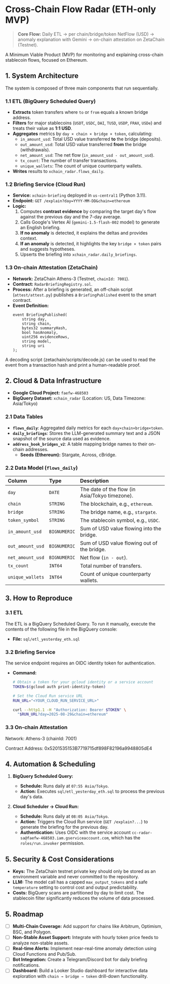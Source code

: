 # Cross-Chain Flow Radar (ETH-only MVP)

> **Core Flow:** Daily ETL → per chain/bridge/token NetFlow (USD) → anomaly explanation with Gemini → on-chain attestation on ZetaChain (Testnet).

A Minimum Viable Product (MVP) for monitoring and explaining cross-chain stablecoin flows, focused on Ethereum.


## 1. System Architecture

The system is composed of three main components that run sequentially.

### 1.1 ETL (BigQuery Scheduled Query)
- **Extracts** token transfers where `to` or `from` equals a known bridge address.
- **Filters** for major stablecoins (`USDT`, `USDC`, `DAI`, `TUSD`, `USDP`, `FRAX`, `USDe`) and treats their value as **1:1 USD**.
- **Aggregates** metrics by `day × chain × bridge × token`, calculating:
  - `in_amount_usd`: Total USD value transferred **to** the bridge (deposits).
  - `out_amount_usd`: Total USD value transferred **from** the bridge (withdrawals).
  - `net_amount_usd`: The net flow (`in_amount_usd - out_amount_usd`).
  - `tx_count`: The number of transfer transactions.
  - `unique_wallets`: The count of unique counterparty wallets.
- **Writes** results to `xchain_radar.flows_daily`.

### 1.2 Briefing Service (Cloud Run)
- **Service:** `xchain-briefing` deployed in `us-central1` (Python 3.11).
- **Endpoint:** `GET /explain?day=YYYY-MM-DD&chain=ethereum`
- **Logic:**
  1.  Computes **contrast evidence** by comparing the target day's flow against the previous day and the 7-day average.
  2.  Calls Google's Vertex AI (`gemini-1.5-flash-002` model) to generate an English briefing.
  3.  **If no anomaly** is detected, it explains the deltas and provides context.
  4.  **If an anomaly** is detected, it highlights the key `bridge × token` pairs and suggests hypotheses.
  5.  Upserts the briefing into `xchain_radar.daily_briefings`.

### 1.3 On-chain Attestation (ZetaChain)
- **Network:** ZetaChain Athens-3 (Testnet, `chainId: 7001`).
- **Contract:** `RadarBriefingRegistry.sol`.
- **Process:** After a briefing is generated, an off-chain script (`attest/attest.py`) publishes a `BriefingPublished` event to the smart contract.
- **Event Definition:**
  ```solidity
  event BriefingPublished(
      string day,
      string chain,
      bytes32 summaryHash,
      bool hasAnomaly,
      uint256 evidenceRows,
      string model,
      string uri
  );
A decoding script (zetachain/scripts/decode.js) can be used to read the event from a transaction hash and print a human-readable proof.


## 2. Cloud & Data Infrastructure

- **Google Cloud Project:** `faefw-468503`
- **BigQuery Dataset:** `xchain_radar` (Location: US, Data Timezone: Asia/Tokyo)

### 2.1 Data Tables
- **`flows_daily`**: Aggregated daily metrics for each `day×chain×bridge×token`.
- **`daily_briefings`**: Stores the LLM-generated summary text and a JSON snapshot of the source data used as evidence.
- **`address_book_bridges_v2`**: A table mapping bridge names to their on-chain addresses.
  - **Seeds (Ethereum):** Stargate, Across, cBridge.

### 2.2 Data Model (`flows_daily`)
| Column | Type | Description |
| :--- | :--- | :--- |
| `day` | `DATE` | The date of the flow (in Asia/Tokyo timezone). |
| `chain` | `STRING` | The blockchain, e.g., `ethereum`. |
| `bridge` | `STRING` | The bridge name, e.g., `stargate`. |
| `token_symbol` | `STRING` | The stablecoin symbol, e.g., `USDC`. |
| `in_amount_usd` | `BIGNUMERIC` | Sum of USD value flowing into the bridge. |
| `out_amount_usd` | `BIGNUMERIC`| Sum of USD value flowing out of the bridge. |
| `net_amount_usd` | `BIGNUMERIC`| Net flow (`in - out`). |
| `tx_count` | `INT64` | Total number of transfers. |
| `unique_wallets`| `INT64` | Count of unique counterparty wallets. |


## 3. How to Reproduce

### 3.1 ETL
The ETL is a BigQuery Scheduled Query. To run it manually, execute the contents of the following file in the BigQuery console:
- **File:** `sql/etl_yesterday_eth.sql`

### 3.2 Briefing Service
The service endpoint requires an OIDC identity token for authentication.
- **Command:**
  ```bash
  # Obtain a token for your gcloud identity or a service account
  TOKEN=$(gcloud auth print-identity-token)
  
  # Set the Cloud Run service URL
  RUN_URL="<YOUR_CLOUD_RUN_SERVICE_URL>"
  
  curl --http1.1 -H "Authorization: Bearer $TOKEN" \
    "$RUN_URL?day=2025-08-29&chain=ethereum"

### 3.3 On-chain Attestation
Network: Athens-3 (chainId: 7001)

Contract Address: 0x5201535153B7719715df898F82196a9948805dE4


## 4. Automation & Scheduling

1.  **BigQuery Scheduled Query:**
    - **Schedule:** Runs daily at `07:55 Asia/Tokyo`.
    - **Action:** Executes `sql/etl_yesterday_eth.sql` to process the previous day's data.

2.  **Cloud Scheduler → Cloud Run:**
    - **Schedule:** Runs daily at `08:05 Asia/Tokyo`.
    - **Action:** Triggers the Cloud Run service (`GET /explain?...`) to generate the briefing for the previous day.
    - **Authentication:** Uses OIDC with the service account `cc-radar-sa@faefw-468503.iam.gserviceaccount.com`, which has the `roles/run.invoker` permission.


## 5. Security & Cost Considerations

- **Keys:** The ZetaChain testnet private key should only be stored as an environment variable and never committed to the repository.
- **LLM:** The model call has a capped `max_output_tokens` and a safe `temperature` setting to control cost and output predictability.
- **Costs:** BigQuery scans are partitioned by day to limit cost. The stablecoin filter significantly reduces the volume of data processed.

## 5. Roadmap

- [ ] **Multi-Chain Coverage:** Add support for chains like Arbitrum, Optimism, BSC, and Polygon.
- [ ] **Non-Stable Asset Support:** Integrate with hourly token price feeds to analyze non-stable assets.
- [ ] **Real-time Alerts:** Implement near-real-time anomaly detection using Cloud Functions and Pub/Sub.
- [ ] **Bot Integration:** Create a Telegram/Discord bot for daily briefing notifications.
- [ ] **Dashboard:** Build a Looker Studio dashboard for interactive data exploration with `chain → bridge → token` drill-down functionality.

